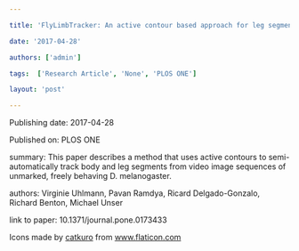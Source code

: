 ---
title: 'FlyLimbTracker: An active contour based approach for leg segment tracking in unmarked, freely behaving Drosophila '
date: '2017-04-28'
authors: ['admin']
tags:  ['Research Article', 'None', 'PLOS ONE']
layout: 'post'
---
Publishing date: 2017-04-28

Published on: PLOS ONE

summary: This paper describes a method that uses active contours to semi-automatically track body and leg segments from video image sequences of unmarked, freely behaving D. melanogaster.

authors: Virginie Uhlmann, Pavan Ramdya, Ricard Delgado-Gonzalo, Richard Benton, Michael Unser 

link to paper: 10.1371/journal.pone.0173433

Icons made by <a href="https://www.flaticon.com/free-icon/bookshelves_3576884" title="catkuro">catkuro</a> from <a href="https://www.flaticon.com/" title="Flaticon"> www.flaticon.com</a>